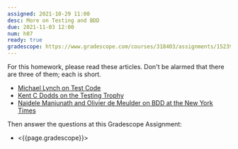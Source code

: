 ```yaml
---
assigned: 2021-10-29 11:00
desc: More on Testing and BDD
due: 2021-11-03 12:00
num: h07
ready: true
gradescope: https://www.gradescope.com/courses/318403/assignments/1523992
---
```


<div style="display:none;">https://ucsb-cs148.github.io/f21/hwk/h07/</div>

For this homework, please read these articles.   Don't be alarmed that there are three of them; each is short.

* [Michael Lynch on Test Code](https://mtlynch.io/good-developers-bad-tests/) 
* [Kent C Dodds on the Testing Trophy](https://kentcdodds.com/blog/unit-vs-integration-vs-e2e-tests)
* [Naidele Manjunath and Olivier de Meulder on BDD at the New York Times](https://open.nytimes.com/no-code-no-problem-writing-tests-in-plain-english-537827eaaa6e)


Then answer the questions at this Gradescope Assignment:

* <{{page.gradescope}}>
